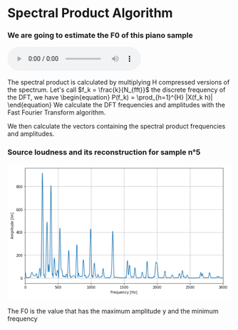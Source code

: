 # Spectral Product Algorithm 

### We are going to estimate the F0 of this piano sample

<audio controls>
  <source src="samples/A3C4E4G4_piano.mp3" type="audio/mp3">
Your browser does not support the audio element.
</audio>



The spectral product is calculated by multiplying H compressed versions of the spectrum. Let's call $f_k = \frac{k}{N_{fft}}$ the discrete frequency of the DFT, we have \begin{equation}
    P(f_k) = \prod_{h=1}^{H} |X(f_k h)|
\end{equation}
We calculate the DFT frequencies and amplitudes with the Fast Fourier Transform algorithm.



We then calculate the vectors containing the spectral product frequencies and amplitudes. 
### Source loudness and its reconstruction for sample n°5
![dddd ](Images/Spectrum.png  "DFT of the signal" )


The F0 is the value that has the maximum amplitude y and the minimum frequency
